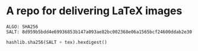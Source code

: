 # A repo for delivering LaTeX images

```text
ALGO: SHA256
SALT: 8d959b5bdd4e69936853b147a093ae82bc002368e06a1565bcf24600ddab2e30
```

```python
hashlib.sha256(SALT + tex).hexdigest()
```
